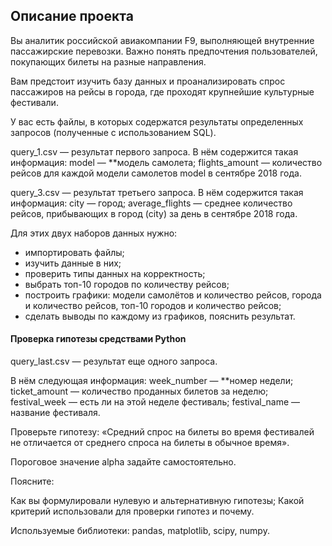 ## Описание проекта

Вы аналитик российской авиакомпании F9, выполняющей внутренние пассажирские перевозки. Важно понять предпочтения пользователей, покупающих билеты на разные направления.

Вам предстоит изучить базу данных и проанализировать спрос пассажиров на рейсы в города, где проходят крупнейшие культурные фестивали.

У вас есть файлы, в которых содержатся результаты определенных запросов (полученные с использованием SQL).

query_1.csv — результат первого запроса. 
В нём содержится такая информация:
model — **модель самолета;
flights_amount — количество рейсов для каждой модели самолетов model в сентябре 2018 года.

query_3.csv — результат третьего запроса. В нём содержится такая информация:
city — город;
average_flights — среднее количество рейсов, прибывающих в город (city) за день в сентябре 2018 года.

Для этих двух наборов данных нужно:

- импортировать файлы;
- изучить данные в них;
- проверить типы данных на корректность;
- выбрать топ-10 городов по количеству рейсов;
- построить графики: модели самолётов и количество рейсов, города и количество рейсов, топ-10 городов и количество рейсов;
- сделать выводы по каждому из графиков, пояснить результат.


#### Проверка гипотезы средствами Python

query_last.csv — результат еще одного запроса.

В нём следующая информация:
week_number — **номер недели;
ticket_amount — количество проданных билетов за неделю;
festival_week — есть ли на этой неделе фестиваль;
festival_name — название фестиваля.

Проверьте гипотезу: «Средний спрос на билеты во время фестивалей не отличается от среднего спроса на билеты в обычное время».

Пороговое значение alpha задайте самостоятельно.

Поясните:

Как вы формулировали нулевую и альтернативную гипотезы;
Какой критерий использовали для проверки гипотез и почему.

Используемые библиотеки: pandas, matplotlib, scipy, numpy.
